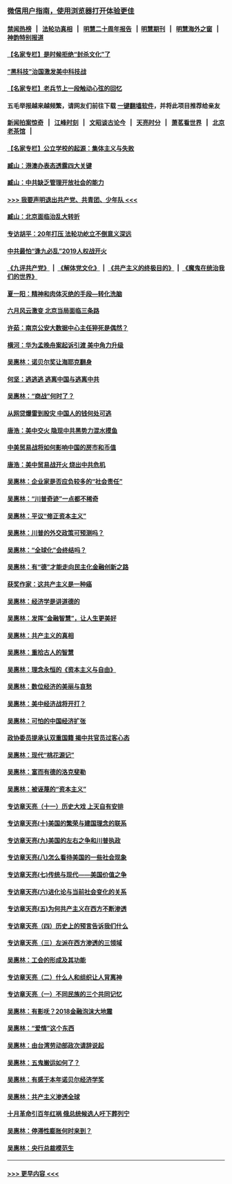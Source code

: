 ### [微信用户指南，使用浏览器打开体验更佳](https://github.com/gfw-breaker/banned-news1/blob/master/indexes/wechat-guide.md?t=0)
#### [禁闻热榜](热点新闻.md?t=0)  &nbsp;&nbsp;|&nbsp;&nbsp; [法轮功真相](https://github.com/gfw-breaker/truth/blob/master/README.md?t=0) &nbsp;&nbsp;|&nbsp;&nbsp; [明慧二十周年报告](https://github.com/gfw-breaker/mh-reports/blob/master/README.md?t=0) &nbsp;&nbsp;|&nbsp;&nbsp;[明慧期刊](https://github.com/gfw-breaker/mh-qikan) &nbsp;&nbsp;|&nbsp;&nbsp; [明慧海外之窗](https://github.com/gfw-breaker/mh-news/blob/master/README.md?t=0) &nbsp;&nbsp;|&nbsp;&nbsp; [神韵特别报道](https://github.com/gfw-breaker/mh-news/blob/master/shenyun.md?t=0)
#### [【名家专栏】是时候拒绝“封杀文化”了](../pages/nsc423/n11814093.md?t=02102211) 
#### [“黑科技”治国激发美中科技战](../pages/nsc423/n11638056.md?t=02102211) 
#### [【名家专栏】老兵节上一段触动心弦的回忆](../pages/nsc423/n11646016.md?t=02102211) 
#### 五毛举报越来越频繁，请网友们前往下载 [一键翻墙软件](https://github.com/gfw-breaker/ssr-accounts)，并将此项目推荐给亲友
#### [新闻拍案惊奇](https://github.com/gfw-breaker/banned-news1/blob/master/pages/link4.md) &nbsp;&nbsp;|&nbsp;&nbsp; [江峰时刻](https://github.com/gfw-breaker/banned-news1/blob/master/pages/link4.md) &nbsp;&nbsp;|&nbsp;&nbsp; [文昭谈古论今](https://github.com/gfw-breaker/banned-news1/blob/master/pages/link4.md) &nbsp;&nbsp;|&nbsp;&nbsp; [天亮时分](https://github.com/gfw-breaker/banned-news1/blob/master/pages/link4.md) &nbsp;&nbsp;|&nbsp;&nbsp; [萧茗看世界](https://github.com/gfw-breaker/banned-news1/blob/master/pages/link4.md) &nbsp;&nbsp;|&nbsp;&nbsp; [北京老茶馆](https://github.com/gfw-breaker/banned-news1/blob/master/pages/link4.md) &nbsp;&nbsp;|&nbsp;&nbsp; 
#### [【名家专栏】公立学校的起源：集体主义与失败](../pages/nsc423/n11601833.md?t=02102211) 
#### [臧山：港澳办表态透露四大关键](../pages/nsc423/n11421628.md?t=02102211) 
#### [臧山：中共缺乏管理开放社会的能力](../pages/nsc423/n11407457.md?t=02102211) 
#### [>>> 我要声明退出共产党、共青团、少年队 <<<](https://github.com/begood0513/goodnews/blob/master/quit/letter.md) 
#### [臧山：北京面临治乱大转折](../pages/nsc423/n11406895.md?t=02102211) 
#### [专访胡平：20年打压 法轮功屹立不倒意义深远](../pages/nsc423/n11398800.md?t=02102211) 
#### [中共最怕“逢九必乱”2019人权战开火](../pages/nsc423/n11385248.md?t=02102211) 
#### [《九评共产党》](https://github.com/begood0513/9ping.md/blob/master/README.md) &nbsp;|&nbsp; [《解体党文化》](../../../../jtdwh.md/blob/master/README.md)  &nbsp;|&nbsp; [《共产主义的终极目的》](../../../../gczydzjmd.md/blob/master/README.md) &nbsp;|&nbsp; [《魔鬼在统治我们的世界》](../../../../mgztzwmdsj.md/blob/master/README.md) 
#### [夏一阳：精神和肉体灭绝的手段—转化洗脑](../pages/nsc423/n11368250.md?t=02102211) 
#### [六月风云激变 北京当局面临三条路](../pages/nsc423/n11313668.md?t=02102211) 
#### [许茹：南京公安大数据中心主任猝死是偶然？](../pages/nsc423/n11064744.md?t=02102211) 
#### [横河：华为孟晚舟案起诉引渡 美中角力升级](../pages/nsc423/n11027230.md?t=02102211) 
#### [吴惠林：诺贝尔奖让海耶克翻身](../pages/nsc423/n10890049.md?t=02102211) 
#### [何坚：逃逃逃 逃离中国与逃离中共](../pages/nsc423/n10592891.md?t=02102211) 
#### [吴惠林：“商战”何时了？](../pages/nsc423/n10573558.md?t=02102211) 
#### [从网贷爆雷到股灾 中国人的钱何处可逃](../pages/nsc423/n10572800.md?t=02102211) 
#### [唐浩：美中交火 隐现中共黑势力混水摸鱼](../pages/nsc423/n10544040.md?t=02102211) 
#### [中美贸易战将如何影响中国的房市和币值](../pages/nsc423/n10543697.md?t=02102211) 
#### [唐浩：美中贸易战开火 烧出中共危机](../pages/nsc423/n10540126.md?t=02102211) 
#### [吴惠林：企业家是否应负较多的“社会责任”](../pages/nsc423/n10535022.md?t=02102211) 
#### [吴惠林：“川普奇迹”一点都不稀奇](../pages/nsc423/n10512808.md?t=02102211) 
#### [吴惠林：平议“修正资本主义”](../pages/nsc423/n10495724.md?t=02102211) 
#### [吴惠林：川普的外交政策可预测吗？](../pages/nsc423/n10462387.md?t=02102211) 
#### [吴惠林：“全球化”会终结吗？](../pages/nsc423/n10452838.md?t=02102211) 
#### [吴惠林：有“德”才能走向民主化金融创新之路](../pages/nsc423/n10432292.md?t=02102211) 
#### [获奖作家：这共产主义是一种癌](../pages/nsc423/n10431541.md?t=02102211) 
#### [吴惠林：经济学是讲道德的](../pages/nsc423/n10398014.md?t=02102211) 
#### [吴惠林：发挥“金融智慧”，让人生更美好](../pages/nsc423/n10375019.md?t=02102211) 
#### [吴惠林：共产主义的真相](../pages/nsc423/n10351394.md?t=02102211) 
#### [吴惠林：重拾古人的智慧](../pages/nsc423/n10337691.md?t=02102211) 
#### [吴惠林：理念永恒的《资本主义与自由》](../pages/nsc423/n10316274.md?t=02102211) 
#### [吴惠林：数位经济的美丽与哀愁](../pages/nsc423/n10292946.md?t=02102211) 
#### [吴惠林：美中经济战将开打？](../pages/nsc423/n10258825.md?t=02102211) 
#### [吴惠林：可怕的中国经济扩张](../pages/nsc423/n10219147.md?t=02102211) 
#### [政协委员提承认双重国籍 揭中共官员过客心态](../pages/nsc423/n10208809.md?t=02102211) 
#### [吴惠林：现代“桃花源记”](../pages/nsc423/n10185234.md?t=02102211) 
#### [吴惠林：富而有德的洛克斐勒](../pages/nsc423/n10142264.md?t=02102211) 
#### [吴惠林：被诬蔑的“资本主义”](../pages/nsc423/n10124816.md?t=02102211) 
#### [专访章天亮（十一）历史大戏 上天自有安排](../pages/nsc423/n10094905.md?t=02102211) 
#### [专访章天亮(十)美国的繁荣与建国理念的联系](../pages/nsc423/n10094899.md?t=02102211) 
#### [专访章天亮(九)美国的左右之争和川普执政](../pages/nsc423/n10094889.md?t=02102211) 
#### [专访章天亮(八)怎么看待美国的一些社会现象](../pages/nsc423/n10094857.md?t=02102211) 
#### [专访章天亮(七)传统与现代——美国价值之争](../pages/nsc423/n10093140.md?t=02102211) 
#### [专访章天亮(六)进化论与当前社会变化的关系](../pages/nsc423/n10092036.md?t=02102211) 
#### [专访章天亮(五)为何共产主义在西方不断渗透](../pages/nsc423/n10083620.md?t=02102211) 
#### [专访章天亮（四）历史上的预言告诉我们什么](../pages/nsc423/n10083606.md?t=02102211) 
#### [专访章天亮（三）左派在西方渗透的三领域](../pages/nsc423/n10081115.md?t=02102211) 
#### [吴惠林：工会的形成及其功能](../pages/nsc423/n10080633.md?t=02102211) 
#### [专访章天亮（二）什么人和组织让人背离神](../pages/nsc423/n10076637.md?t=02102211) 
#### [专访章天亮（一）不同民族的三个共同记忆](../pages/nsc423/n10074188.md?t=02102211) 
#### [吴惠林：有影呒？2018金融泡沫大地震](../pages/nsc423/n10040534.md?t=02102211) 
#### [吴惠林：“爱情”这个东西](../pages/nsc423/n10019423.md?t=02102211) 
#### [吴惠林：由台湾劳动部政次请辞说起](../pages/nsc423/n9979679.md?t=02102211) 
#### [吴惠林：五鬼搬运如何了？](../pages/nsc423/n9925338.md?t=02102211) 
#### [吴惠林：有感于本年诺贝尔经济学奖](../pages/nsc423/n9871883.md?t=02102211) 
#### [吴惠林：共产主义渗透全球](../pages/nsc423/n9812748.md?t=02102211) 
#### [十月革命引百年红祸 俄总统候选人吁下葬列宁](../pages/nsc423/n9810182.md?t=02102211) 
#### [吴惠林：停滞性膨胀何时来到？](../pages/nsc423/n9764136.md?t=02102211) 
#### [吴惠林：央行总裁模范生](../pages/nsc423/n9728134.md?t=02102211) 

----
#### [ >>> 更早内容 <<< ](../indexes/nsc423-earlier.md)
